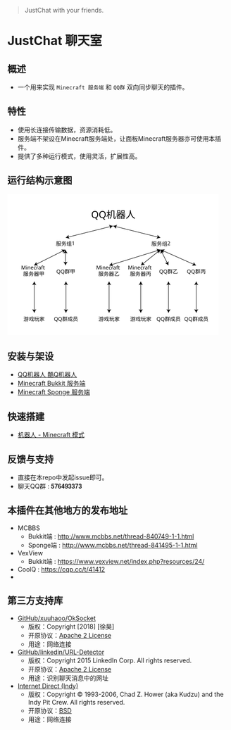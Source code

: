 > JustChat with your friends.

# JustChat 聊天室

## 概述
- 一个用来实现 ```Minecraft 服务端``` 和 ```QQ群``` 双向同步聊天的插件。

## 特性
- 使用长连接传输数据，资源消耗低。
- 服务端不架设在Minecraft服务端处，让面板Minecraft服务器亦可使用本插件。
- 提供了多种运行模式，使用灵活，扩展性高。

## 运行结构示意图
<img src="image/structure.svg" width="480"/>  

## 安装与架设
- [QQ机器人 酷Q机器人](install/coolq)
- [Minecraft Bukkit 服务端](install/bukkit)
- [Minecraft Sponge 服务端](install/sponge)

## 快速搭建
- [机器人 - Minecraft 模式](quickstart/structure1)

## 反馈与支持
- 直接在本repo中发起issue即可。
- 聊天QQ群 : 𝟓𝟕𝟔𝟒𝟗𝟑𝟑𝟕𝟑

## 本插件在其他地方的发布地址
- MCBBS
	- Bukkit端 : <http://www.mcbbs.net/thread-840749-1-1.html>
	- Sponge端 : <http://www.mcbbs.net/thread-841495-1-1.html>
- VexView
	- Bukkit端 : <https://www.vexview.net/index.php?resources/24/>
- CoolQ : <https://cqp.cc/t/41412>
- 
## 第三方支持库
- [GitHub/xuuhaoo/OkSocket](https://github.com/xuuhaoo/OkSocket)
  - 版权：Copyright [2018] [徐昊]
  - 开原协议：[Apache 2 License](https://www.apache.org/licenses/LICENSE-2.0)
  - 用途：网络连接
- [GitHub/linkedin/URL-Detector](https://github.com/linkedin/URL-Detector)
  - 版权：Copyright 2015 LinkedIn Corp. All rights reserved.
  - 开原协议：[Apache 2 License](https://www.apache.org/licenses/LICENSE-2.0)
  - 用途：识别聊天消息中的网址
- [Internet Direct (Indy)](https://www.indyproject.org/)
  - 版权：Copyright © 1993-2006, Chad Z. Hower (aka Kudzu) and the Indy Pit Crew. All rights reserved.
  - 开原协议：[BSD](http://www.nevrona.com/Indy/BSDLicense.html)
  - 用途：网络连接
